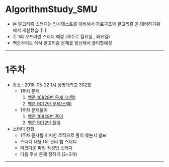 # AlgorithmStudy_SMU

* 본 알고리즘 스터디는 입사테스트를 대비해서 자료구조와 알고리즘 을 대비하기위해서 개설했습니다.
* 주 1회 오프라인 스터디 예정 (격주로 월요일 , 화요일)
* 백준사이트 에서 알고리즘 문제를 엄선해서 풀이할예정

---

# 1주차

* 장소 : 2018-05-22 1시 상명대학교 302호 	
  * 1주차 문제
    1. [백준 10828번 문제 (스택)](https://www.acmicpc.net/problem/10828)
    2. [백준 9012번 문제(스택)](https://www.acmicpc.net/problem/9012)
  * 1주차 문제풀이
    1. [백준 10828번 풀이](https://github.com/shindk8659/AlgorithmStudy_SMU/blob/master/%EC%8B%A0%EB%8F%99%EA%B7%9C/BaekJoon10828/10828%ED%92%80%EC%9D%B4.md)
    2. [백준 9012번 풀이](https://github.com/shindk8659/AlgorithmStudy_SMU/blob/master/%EC%8B%A0%EB%8F%99%EA%B7%9C/BaekJoon9012/9012%ED%92%80%EC%9D%B4.md)
* 스터디 진행 
  * 1주차 문자를 어떠한 로직으로 풀이 했는지 발표
  * 스터디 내용 Git 관리 법 스터디
  * 마크다운 파일 작성법 스터디
  * 다음 주차 문제 정하기 (2~3개)

---

